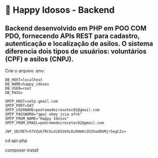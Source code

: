 
# 🧓 Happy Idosos - Backend

## Backend desenvolvido em **PHP em POO COM PDO**, fornecendo APIs REST para cadastro, autenticação e localização de asilos. O sistema diferencia dois tipos de usuários: **voluntários (CPF)** e **asilos (CNPJ)**.

Crie o arquivo .env:

```
DB_HOST=localhost
DB_NAME=happy_idosos
DB_USER=root
DB_PASS=

SMTP_HOST=smtp.gmail.com
SMTP_PORT=587
SMTP_USERNAME=pedromedeirosetec02@gmail.com
SMTP_PASSWORD="qpwj ekmy jsia afnk"
SMTP_FROM_NAME="Happy Idosos"
SMTP_FROM_EMAIL=pedromedeirosetec02@gmail.com

JWT_SECRET=57VZok7RCkLdi0IGV4iDLRHmOcZU3Sed0GMjr5egCZc=

```

cd api-php

composer install